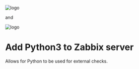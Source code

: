 ![logo](https://assets.zabbix.com/img/logo/zabbix_logo_500x131.png)

and

![logo](https://www.python.org/static/community_logos/python-logo.png)

# Add Python3 to Zabbix server 

Allows for Python to be used for external checks. 


